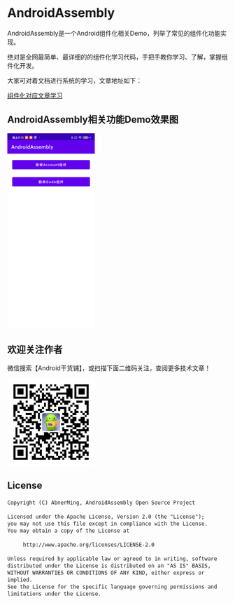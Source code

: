 # AndroidAssembly

AndroidAssembly是一个Android组件化相关Demo，列举了常见的组件化功能实现。 

绝对是全网最简单、最详细的的组件化学习代码，手把手教你学习、了解，掌握组件化开发。

大家可对着文档进行系统的学习，文章地址如下：

[组件化对应文章学习](https://mp.weixin.qq.com/s/eLGEWvHtyqtvrtScr6Doog)

## AndroidAssembly相关功能Demo效果图

<img src="images/device.png" width="200px" />

## 欢迎关注作者

微信搜索【Android干货铺】，或扫描下面二维码关注，查阅更多技术文章！

<img src="images/abner.jpg" width="200px" />

## License

```
Copyright (C) AbnerMing, AndroidAssembly Open Source Project

Licensed under the Apache License, Version 2.0 (the "License");
you may not use this file except in compliance with the License.
You may obtain a copy of the License at

     http://www.apache.org/licenses/LICENSE-2.0

Unless required by applicable law or agreed to in writing, software
distributed under the License is distributed on an "AS IS" BASIS,
WITHOUT WARRANTIES OR CONDITIONS OF ANY KIND, either express or implied.
See the License for the specific language governing permissions and
limitations under the License.
```
